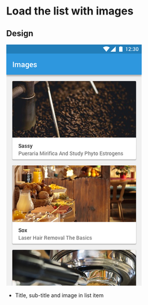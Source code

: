 Load the list with images
===================

Design
-------------
![Design](./design.png)

* Title, sub-title and image in list item
